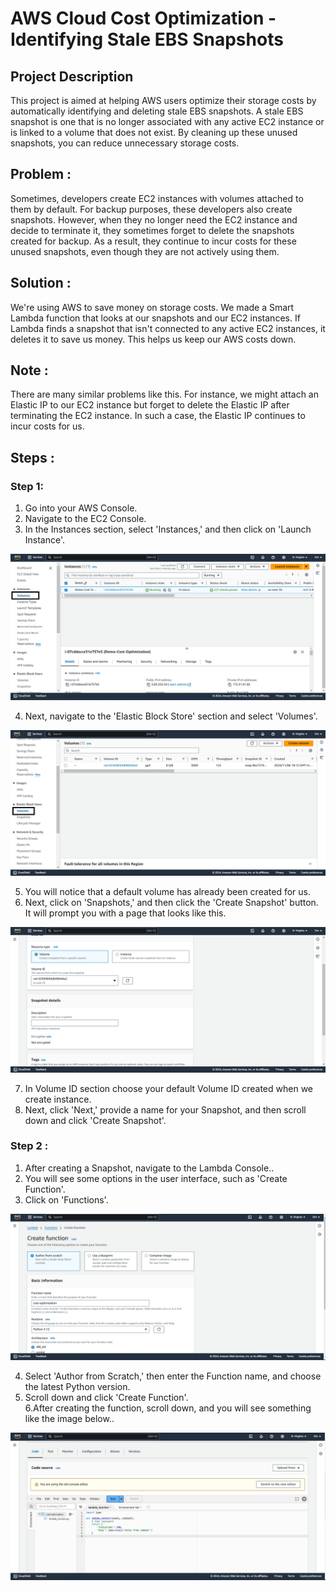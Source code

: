 # AWS Cloud Cost Optimization - Identifying Stale EBS Snapshots

## Project Description
This project is aimed at helping AWS users optimize their storage costs by automatically identifying and deleting stale EBS snapshots. A stale EBS snapshot is one that is no longer associated with any active EC2 instance or is linked to a volume that does not exist. By cleaning up these unused snapshots, you can reduce unnecessary storage costs.

## Problem :
Sometimes, developers create EC2 instances with volumes attached to them by default. For backup purposes, these developers also create snapshots. However, when they no longer need the EC2 instance and decide to terminate it, they sometimes forget to delete the snapshots created for backup. As a result, they continue to incur costs for these unused snapshots, even though they are not actively using them.

## Solution :
We're using AWS to save money on storage costs. We made a Smart Lambda function that looks at our snapshots and our EC2 instances. If Lambda finds a snapshot that isn't connected to any active EC2 instances, it deletes it to save us money. This helps us keep our AWS costs down.

## Note :
There are many similar problems like this. For instance, we might attach an Elastic IP to our EC2 instance but forget to delete the Elastic IP after terminating the EC2 instance. In such a case, the Elastic IP continues to incur costs for us.

## Steps :
### Step 1:
1. Go into your AWS Console.<br>
2. Navigate to the EC2 Console.<br>
3. In the Instances section, select 'Instances,' and then click on 'Launch Instance'.<br>


![Architecture](screenshot/1.png)

4. Next, navigate to the 'Elastic Block Store' section and select 'Volumes'.<br>

![Volume](screenshot/2.png)

5. You will notice that a default volume has already been created for us.<br>
6. Next, click on 'Snapshots,' and then click the 'Create Snapshot' button. It will prompt you with a page that looks like this.<br>

![Volume](screenshot/3.png)

7. In Volume ID section choose your default Volume ID created when we create instance.<br>
8. Next, click 'Next,' provide a name for your Snapshot, and then scroll down and click 'Create Snapshot'.<br>

### Step 2 :
1. After creating a Snapshot, navigate to the Lambda Console..<br>
2. You will see some options in the user interface, such as 'Create Function'.<br>
3. Click on 'Functions'.<br>

![Volume](screenshot/4.png)

4. Select 'Author from Scratch,' then enter the Function name, and choose the latest Python version.<br>
5. Scroll down and click 'Create Function'.<br>
6.After creating the function, scroll down, and you will see something like the image below..<br>

![Lambda](screenshot/5.png)

